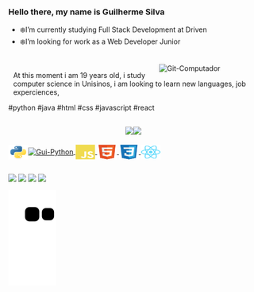 ### Hello there, my name is Guilherme Silva
- ❄️I’m currently studying Full Stack Development at Driven
- ❄️I’m looking for work as a Web Developer Junior
<br>
<div>
  <img align="right" align="center" alt="Git-Computador" width="200px" src="https://c.tenor.com/CHuHmldfxCEAAAAC/pokemon-clefairy.gif"/>
</div>
<p style="margin-left:10px"> At this moment i am 19 years old, i study computer science in Unisinos, 
  i am looking to learn new languages, job experciences,</p>
<p>#python #java #html #css #javascript #react</p>

##
<div align="center">
<a href="https://github.com/joltzz">
  <img height="180em" src="https://github-readme-stats.vercel.app/api?username=joltzz&show_icons=true&theme=nord&include_all_commits=true&count_private=true"><img height="180em" src="https://github-readme-stats.vercel.app/api/top-langs/?username=joltzz&layout=compact&langs_count=7&theme=nord"/>
  </div>
<br>
<img align="center" alt="Gui-Python" height="30" width="40" src="https://raw.githubusercontent.com/devicons/devicon/master/icons/python/python-original.svg"><img align="center" alt="Gui-Python" height="30" width="40" src="https://cdn.jsdelivr.net/gh/devicons/devicon/icons/java/java-original-wordmark.svg" /> <img align="center" alt="Gui-Js" height="30" width="40" src="https://raw.githubusercontent.com/devicons/devicon/master/icons/javascript/javascript-plain.svg"> <img align="center" alt="Rafa-HTML" height="30" width="40" src="https://raw.githubusercontent.com/devicons/devicon/master/icons/html5/html5-original.svg"> <img align="center" alt="S" height="30" width="40" src="https://raw.githubusercontent.com/devicons/devicon/master/icons/css3/css3-original.svg"> <img align="center" alt="" height="30" width="40" src="https://raw.githubusercontent.com/devicons/devicon/master/icons/react/react-original.svg">


##
<div> 
  <a href="https://instagram.com/guijsilva02" target="_blank"><img src="https://img.shields.io/badge/-Instagram-%23E4405F?style=for-the-badge&logo=instagram&logoColor=white" target="_blank"></a>
 <a href="https://discord.gg/YWsuwsmfzh" target="_blank"><img src="https://img.shields.io/badge/Discord-7289DA?style=for-the-badge&logo=discord&logoColor=white" target="_blank"></a> 
  <a href = "mailto:guijsilva02@gmail.com"><img src="https://img.shields.io/badge/-Gmail-%23333?style=for-the-badge&logo=gmail&logoColor=white" target="_blank"></a>
  <a href="https://www.linkedin.com/in/guilherme-jankowiak-silva-a57519209/" target="_blank"><img src="https://img.shields.io/badge/-LinkedIn-%230077B5?style=for-the-badge&logo=linkedin&logoColor=white" target="_blank"></a> 
  
  ![Snake animation](https://github.com/joltzz/joltzz/blob/output/github-contribution-grid-snake.svg)
 
</div>
